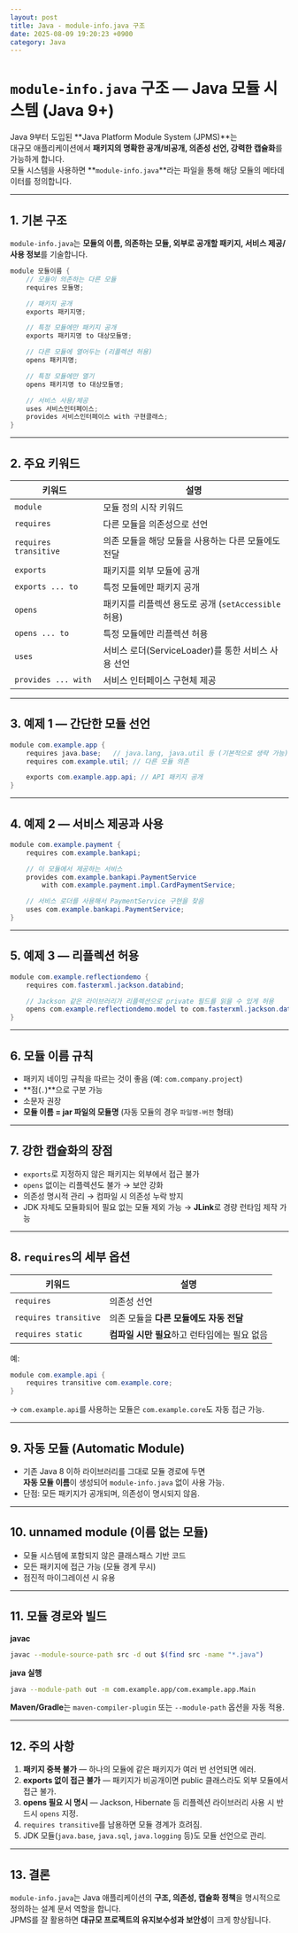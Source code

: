 ```yaml
---
layout: post
title: Java - module-info.java 구조
date: 2025-08-09 19:20:23 +0900
category: Java
---
```

# `module-info.java` 구조 — Java 모듈 시스템 (Java 9+)

Java 9부터 도입된 **Java Platform Module System (JPMS)**는  
대규모 애플리케이션에서 **패키지의 명확한 공개/비공개, 의존성 선언, 강력한 캡슐화**를 가능하게 합니다.  
모듈 시스템을 사용하면 **`module-info.java`**라는 파일을 통해 해당 모듈의 메타데이터를 정의합니다.

---

## 1. 기본 구조

`module-info.java`는 **모듈의 이름, 의존하는 모듈, 외부로 공개할 패키지, 서비스 제공/사용 정보**를 기술합니다.

```java
module 모듈이름 {
    // 모듈이 의존하는 다른 모듈
    requires 모듈명;

    // 패키지 공개
    exports 패키지명;

    // 특정 모듈에만 패키지 공개
    exports 패키지명 to 대상모듈명;

    // 다른 모듈에 열어두는 (리플렉션 허용)
    opens 패키지명;

    // 특정 모듈에만 열기
    opens 패키지명 to 대상모듈명;

    // 서비스 사용/제공
    uses 서비스인터페이스;
    provides 서비스인터페이스 with 구현클래스;
}
```

---

## 2. 주요 키워드

| 키워드         | 설명 |
|----------------|------|
| `module`       | 모듈 정의 시작 키워드 |
| `requires`     | 다른 모듈을 의존성으로 선언 |
| `requires transitive` | 의존 모듈을 해당 모듈을 사용하는 다른 모듈에도 전달 |
| `exports`      | 패키지를 외부 모듈에 공개 |
| `exports ... to` | 특정 모듈에만 패키지 공개 |
| `opens`        | 패키지를 리플렉션 용도로 공개 (`setAccessible` 허용) |
| `opens ... to` | 특정 모듈에만 리플렉션 허용 |
| `uses`         | 서비스 로더(ServiceLoader)를 통한 서비스 사용 선언 |
| `provides ... with` | 서비스 인터페이스 구현체 제공 |

---

## 3. 예제 1 — 간단한 모듈 선언

```java
module com.example.app {
    requires java.base;   // java.lang, java.util 등 (기본적으로 생략 가능)
    requires com.example.util; // 다른 모듈 의존

    exports com.example.app.api; // API 패키지 공개
}
```

---

## 4. 예제 2 — 서비스 제공과 사용

```java
module com.example.payment {
    requires com.example.bankapi;

    // 이 모듈에서 제공하는 서비스
    provides com.example.bankapi.PaymentService
        with com.example.payment.impl.CardPaymentService;

    // 서비스 로더를 사용해서 PaymentService 구현을 찾음
    uses com.example.bankapi.PaymentService;
}
```

---

## 5. 예제 3 — 리플렉션 허용

```java
module com.example.reflectiondemo {
    requires com.fasterxml.jackson.databind;

    // Jackson 같은 라이브러리가 리플렉션으로 private 필드를 읽을 수 있게 허용
    opens com.example.reflectiondemo.model to com.fasterxml.jackson.databind;
}
```

---

## 6. 모듈 이름 규칙

- 패키지 네이밍 규칙을 따르는 것이 좋음 (예: `com.company.project`)
- **점(`.`)**으로 구분 가능
- 소문자 권장
- **모듈 이름 = jar 파일의 모듈명** (자동 모듈의 경우 `파일명-버전` 형태)

---

## 7. 강한 캡슐화의 장점

- `exports`로 지정하지 않은 패키지는 외부에서 접근 불가
- `opens` 없이는 리플렉션도 불가 → 보안 강화
- 의존성 명시적 관리 → 컴파일 시 의존성 누락 방지
- JDK 자체도 모듈화되어 필요 없는 모듈 제외 가능 → **JLink**로 경량 런타임 제작 가능

---

## 8. `requires`의 세부 옵션

| 키워드                   | 설명 |
|--------------------------|------|
| `requires`               | 의존성 선언 |
| `requires transitive`    | 의존 모듈을 **다른 모듈에도 자동 전달** |
| `requires static`        | **컴파일 시만 필요**하고 런타임에는 필요 없음 |

예:
```java
module com.example.api {
    requires transitive com.example.core;
}
```
→ `com.example.api`를 사용하는 모듈은 `com.example.core`도 자동 접근 가능.

---

## 9. 자동 모듈 (Automatic Module)

- 기존 Java 8 이하 라이브러리를 그대로 모듈 경로에 두면  
  **자동 모듈 이름**이 생성되어 `module-info.java` 없이 사용 가능.
- 단점: 모든 패키지가 공개되며, 의존성이 명시되지 않음.

---

## 10. unnamed module (이름 없는 모듈)

- 모듈 시스템에 포함되지 않은 클래스패스 기반 코드
- 모든 패키지에 접근 가능 (모듈 경계 무시)
- 점진적 마이그레이션 시 유용

---

## 11. 모듈 경로와 빌드

**javac**
```bash
javac --module-source-path src -d out $(find src -name "*.java")
```

**java 실행**
```bash
java --module-path out -m com.example.app/com.example.app.Main
```

**Maven/Gradle**는 `maven-compiler-plugin` 또는 `--module-path` 옵션을 자동 적용.

---

## 12. 주의 사항

1. **패키지 중복 불가** — 하나의 모듈에 같은 패키지가 여러 번 선언되면 에러.
2. **exports 없이 접근 불가** — 패키지가 비공개이면 public 클래스라도 외부 모듈에서 접근 불가.
3. **opens 필요 시 명시** — Jackson, Hibernate 등 리플렉션 라이브러리 사용 시 반드시 `opens` 지정.
4. `requires transitive`를 남용하면 모듈 경계가 흐려짐.
5. JDK 모듈(`java.base`, `java.sql`, `java.logging` 등)도 모듈 선언으로 관리.

---

## 13. 결론

`module-info.java`는 Java 애플리케이션의 **구조, 의존성, 캡슐화 정책**을 명시적으로 정의하는 설계 문서 역할을 합니다.  
JPMS를 잘 활용하면 **대규모 프로젝트의 유지보수성과 보안성**이 크게 향상됩니다.